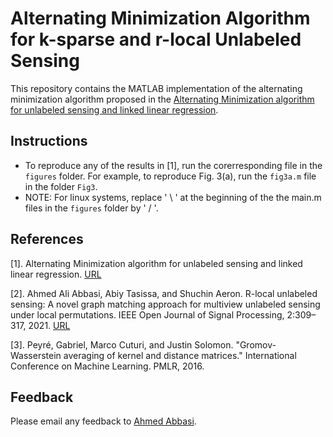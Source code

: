 # Alternating Minimization Algorithm for k-sparse and r-local Unlabeled Sensing
This repository contains the MATLAB implementation of the alternating minimization algorithm proposed in the [Alternating Minimization algorithm for unlabeled sensing and
linked linear regression](https://arxiv.org/pdf/2211.07621).

## Instructions
* To reproduce any of the results in [1], run the corerresponding file in the `figures` folder. For example, to reproduce Fig. 3(a), run  the `fig3a.m` file in the folder `Fig3`. 
* NOTE: For linux systems, replace ' \ ' at the beginning of the the main.m files in the `figures` folder by ' / '. 

## References
[1].  Alternating Minimization algorithm for unlabeled sensing and linked linear regression. [URL](https://arxiv.org/pdf/2211.07621)

[2]. Ahmed Ali Abbasi, Abiy Tasissa, and Shuchin Aeron. R-local unlabeled sensing: A novel graph matching approach for multiview unlabeled sensing under local permutations. IEEE Open Journal of Signal Processing, 2:309–317, 2021.
[URL](https://ieeexplore.ieee.org/document/9440727)

[3]. Peyré, Gabriel, Marco Cuturi, and Justin Solomon. "Gromov-Wasserstein averaging of kernel and distance matrices." International Conference on Machine Learning. PMLR, 2016.


## Feedback
Please email any feedback to <a href="mailto:aabbasi1@iastate.edu">Ahmed Abbasi</a>.
